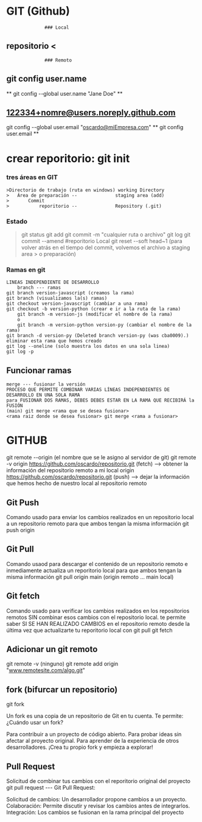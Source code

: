 # GIT (Github)
				  ### Local
## repositorio <
				  ### Remoto
## git config user.name				
** git config --global user.name "Jane Doe" **


## 122334+nomre@users.noreply.github.com
git config --global user.email "oscardo@miEmpresa.com"
** git config user.email **

# crear reporitorio: git init 

### tres áreas en GIT ###
	>Directorio de trabajo (ruta en windows) working Directory
	>	Área de preparación --              staging area (add)
	>		Commit 
	>			reporitorio --              Repository (.git)

### Estado ###
>git status
>	git add <archivo o carpeta>
>		git commit -m "cualquier ruta o archivo"
>			git log 
>		git commit --amend #reporitorio Local
>		git reset --soft head~1 (para volver atrás en el tiempo del commit, volvemos el archivo a staging area >       o preparación)
		
### Ramas en git ###
	LINEAS INDEPENDIENTE DE DESARROLLO
		branch --- ramas
	git branch version-javascript (creamos la rama)
	git branch (visualizamos la(s) ramas)
	git checkout version-javascript (cambiar a una rama)
	git checkout -b version-python (crear e ir a la ruta de la rama)
		git branch -m version-js (modificar el nombre de la rama)
		o 
		git branch -m version-python version-py (cambiar el nombre de la rama)
	git branch -d version-py (Deleted branch version-py (was cba0009).) eliminar esta rama que hemos creado
	git log --oneline (solo muestra los datos en una sola linea)
	git log -p
## Funcionar ramas ##
	merge --- fusionar la versión
	PROCESO QUE PERMITE COMBINAR VARIAS LÍNEAS INDEPENDIENTES DE DESARROLLO EN UNA SOLA RAMA
	para FUSIONAR DOS RAMAS, DEBES DEBES ESTAR EN LA RAMA QUE RECIBIRÁ la FUSIÓN
	(main) git merge <rama que se desea fusionar> 
	<rama raiz donde se desea fusionar> git merge <rama a fusionar>
	
# GITHUB #
git remote 
	--origin (el nombre que se le asigno al servidor de git)
git remote -v
origin  https://github.com/oscardo/repositorio.git (fetch) --> obtener la información del repositorio remoto a mi local
origin  https://github.com/oscardo/repositorio.git (push)  --> dejar la información que hemos hecho de nuestro local al repositorio remoto

## Git Push ##
Comando usado para enviar los cambios realizados en un repositorio local a un repositorio remoto 
para que ambos tengan la misma información
	git push origin 
	
## Git Pull ##
Comando usaod para descargar el contenido de un repositorio remoto e inmediamente actualiza un reporitorio local 
para que ambos tengan la misma información
	git pull origin main (origin  remoto ... main local)
## Git fetch ##
Comando usado para verificar los cambios realizados en los repositorios remotos SIN combinar esos cambios con el 
repositorio local.
te permite saber SI SE HAN REALIZADO CAMBIOS en el repositorio remoto desde la última vez que actualizarte tu reporitorio local con git pull
	git fetch 

## Adicionar un git remoto ##
git remote -v
(ninguno)
git remote add origin "www.remotesite.com/algo.git"

## fork (bifurcar un repositorio) ##
git fork 

Un fork es una copia de un repositorio de Git en tu cuenta. Te permite:
¿Cuándo usar un fork?

Para contribuir a un proyecto de código abierto.
Para probar ideas sin afectar al proyecto original.
Para aprender de la experiencia de otros desarrolladores.
¡Crea tu propio fork y empieza a explorar!

## Pull Request ##
Solicitud de combinar tus cambios con el reporitorio original del proyecto
git pull request --- 
Git Pull Request:

Solicitud de cambios: Un desarrollador propone cambios a un proyecto.
Colaboración: Permite discutir y revisar los cambios antes de integrarlos.
Integración: Los cambios se fusionan en la rama principal del proyecto

